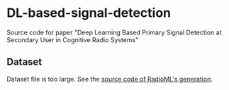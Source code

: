# DL-based-signal-detection
Source code for paper "Deep Learning Based Primary Signal Detection at Secondary User in Cognitive Radio Systems"
## Dataset
Dataset file is too large. See the [source code of RadioML's generation](https://github.com/radioML/dataset).

